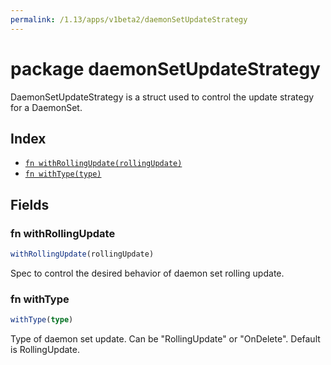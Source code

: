 ```yaml
---
permalink: /1.13/apps/v1beta2/daemonSetUpdateStrategy
---
```


# package daemonSetUpdateStrategy

DaemonSetUpdateStrategy is a struct used to control the update strategy for a DaemonSet.

## Index

* [`fn withRollingUpdate(rollingUpdate)`](#fn-withrollingupdate)
* [`fn withType(type)`](#fn-withtype)

## Fields

### fn withRollingUpdate

```ts
withRollingUpdate(rollingUpdate)
```

Spec to control the desired behavior of daemon set rolling update.

### fn withType

```ts
withType(type)
```

Type of daemon set update. Can be "RollingUpdate" or "OnDelete". Default is RollingUpdate.